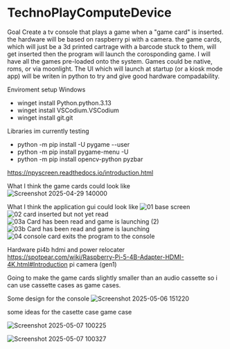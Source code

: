 # TechnoPlayComputeDevice

Goal
Create a tv console that plays a game when a "game card" is inserted.
the hardware will be based on raspberry pi with a camera.
the game cards, which will just be a 3d printed cartrage with a barcode stuck to them, will get inserted then the program will launch the corosponding game.
I will have all the games pre-loaded onto the system.
Games could be native, roms, or via moonlight.
The UI which will launch at startup (or a kiosk mode app) will be writen in python to try and give good hardware compadability.




Enviroment setup
Windows
- winget install Python.python.3.13
- winget install VSCodium.VSCodium
- winget install git.git

Libraries im currently testing

- python -m pip install -U pygame --user
- python -m pip install pygame-menu -U
- python -m pip install opencv-python pyzbar


https://npyscreen.readthedocs.io/introduction.html





What I think the game cards could look like
![Screenshot 2025-04-29 140000](https://github.com/user-attachments/assets/3bdc72e1-8232-474d-8c21-0f145ece0e2c)


What I think the application gui could look like
![01 base screen](https://github.com/user-attachments/assets/d06ecfb3-2539-4616-8d38-444df0d85c86)
![02 card inserted but not yet read](https://github.com/user-attachments/assets/e47dfbc6-29d8-45f8-9ce0-b8e7851541f8)
![03a Card has been read and game is launching (2)](https://github.com/user-attachments/assets/8798754b-98c1-4d00-8e17-0c2fad250209)
![03b Card has been read and game is launching](https://github.com/user-attachments/assets/c7ef24a7-c4f9-4384-9c05-15d6e98e20d6)
![04 console card exits the program to the console](https://github.com/user-attachments/assets/9956bdb6-5975-489e-b717-5d9f3f8094c9)


Hardware
pi4b
hdmi and power relocater
https://spotpear.com/wiki/Raspberry-Pi-5-4B-Adapter-HDMI-4K.html#Introduction
pi camera (gen1)

Going to make the game cards slightly smaller than an audio cassette so i can use cassette cases as game cases.

Some design for the console
![Screenshot 2025-05-06 151220](https://github.com/user-attachments/assets/9773588f-c35d-4f4b-97ba-5d0bee147420)

some ideas for the casette case game case

![Screenshot 2025-05-07 100225](https://github.com/user-attachments/assets/62061f22-1873-4639-8b81-d479405517e3)

![Screenshot 2025-05-07 100327](https://github.com/user-attachments/assets/90b6fddd-1ccd-4dab-bf4d-33e5f68a9f4e)


